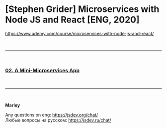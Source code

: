 # [Stephen Grider] Microservices with Node JS and React [ENG, 2020]


https://www.udemy.com/course/microservices-with-node-js-and-react/

<br/>

<hr/>

<br/>

### [02. A Mini-Microservices App](./02_A_Mini_Microservices_App.md)

<br/>

---

<br/>


**Marley**

Any questions on eng: https://jsdev.org/chat/  
Любые вопросы на русском: https://jsdev.ru/chat/